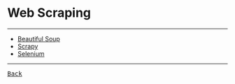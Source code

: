 # Web Scraping

---

- [Beautiful Soup](https://www.crummy.com/software/BeautifulSoup/)
- [Scrapy](https://docs.scrapy.org/en/latest/)
- [Selenium](https://www.selenium.dev/documentation/)

---

[<kbd> Back </kbd>](./../readme.md)

